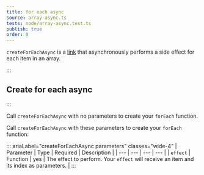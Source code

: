 ```yaml
---
title: for each async
source: array-async.ts
tests: node/array-async.test.ts
publish: true
order: 0
---
```


`createForEachAsync` is a [link](/docs/logic/links-overview) that asynchronously performs a side effect for each item in an array.


:::
## Create for each async
:::

Call `createForEachAsync` with no parameters to create your `forEach` function.

Call `createForEachAsync` with these parameters to create your `forEach` function:

::: ariaLabel="createForEachAsync parameters" classes="wide-4"
| Parameter | Type | Required | Description |
| --- | --- | --- | --- |
| `effect` | Function | yes | The effect to perform. Your `effect` will receive an item and its index as parameters. |
:::

